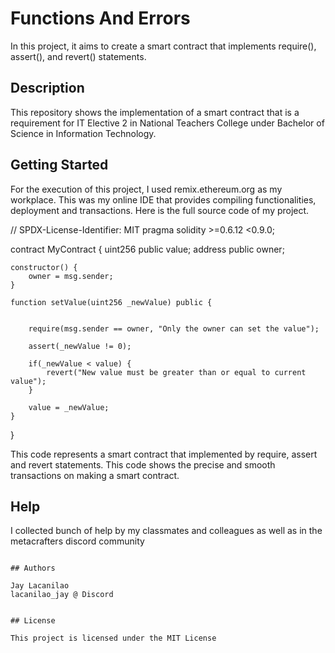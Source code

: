 # Functions And Errors

In this project, it aims to create a smart contract that implements require(), assert(), and revert() statements.

## Description

This repository shows the implementation of a smart contract that is a requirement for IT Elective 2 in National Teachers College under Bachelor of Science in Information Technology. 

## Getting Started

For the execution of this project, I used remix.ethereum.org as my workplace. This was my online IDE that provides compiling functionalities, deployment and transactions.
Here is the full source code of my project.

// SPDX-License-Identifier: MIT
pragma solidity >=0.6.12 <0.9.0;

contract MyContract {
    uint256 public value;
    address public owner;

    constructor() {
        owner = msg.sender;
    }

    function setValue(uint256 _newValue) public {


        require(msg.sender == owner, "Only the owner can set the value");

        assert(_newValue != 0);

        if(_newValue < value) {
            revert("New value must be greater than or equal to current value");
        }

        value = _newValue;
    }
}

This code represents a smart contract that implemented by require, assert and revert statements. This code shows the precise and smooth transactions on making a smart contract. 


## Help

I collected bunch of help by my classmates and colleagues as well as in the metacrafters discord community
```

## Authors

Jay Lacanilao
lacanilao_jay @ Discord


## License

This project is licensed under the MIT License
